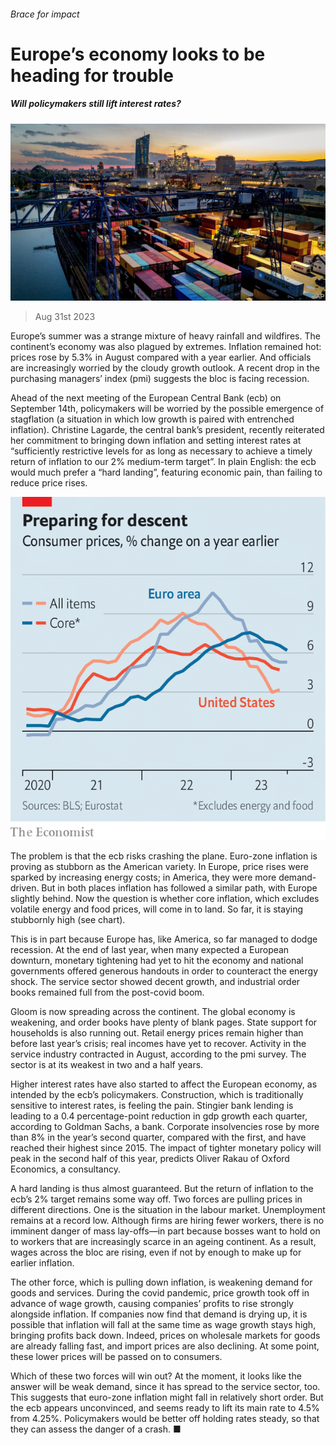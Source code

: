 ###### Brace for impact

# Europe’s economy looks to be heading for trouble 

##### Will policymakers still lift interest rates? 

![image](images/20230902_FNP503.jpg) 

> Aug 31st 2023 

Europe’s summer was a strange mixture of heavy rainfall and wildfires. The continent’s economy was also plagued by extremes. Inflation remained hot: prices rose by 5.3% in August compared with a year earlier. And officials are increasingly worried by the cloudy growth outlook. A recent drop in the purchasing managers’ index (pmi) suggests the bloc is facing recession. 

Ahead of the next meeting of the European Central Bank (ecb) on September 14th, policymakers will be worried by the possible emergence of stagflation (a situation in which low growth is paired with entrenched inflation). Christine Lagarde, the central bank’s president, recently reiterated her commitment to bringing down inflation and setting interest rates at “sufficiently restrictive levels for as long as necessary to achieve a timely return of inflation to our 2% medium-term target”. In plain English: the ecb would much prefer a “hard landing”, featuring economic pain, than failing to reduce price rises. 

![image](images/20230902_FNC394.png) 


The problem is that the ecb risks crashing the plane. Euro-zone inflation is proving as stubborn as the American variety. In Europe, price rises were sparked by increasing energy costs; in America, they were more demand-driven. But in both places inflation has followed a similar path, with Europe slightly behind. Now the question is whether core inflation, which excludes volatile energy and food prices, will come in to land. So far, it is staying stubbornly high (see chart).

This is in part because Europe has, like America, so far managed to dodge recession. At the end of last year, when many expected a European downturn, monetary tightening had yet to hit the economy and national governments offered generous handouts in order to counteract the energy shock. The service sector showed decent growth, and industrial order books remained full from the post-covid boom.

Gloom is now spreading across the continent. The global economy is weakening, and order books have plenty of blank pages. State support for households is also running out. Retail energy prices remain higher than before last year’s crisis; real incomes have yet to recover. Activity in the service industry contracted in August, according to the pmi survey. The sector is at its weakest in two and a half years. 

Higher interest rates have also started to affect the European economy, as intended by the ecb’s policymakers. Construction, which is traditionally sensitive to interest rates, is feeling the pain. Stingier bank lending is leading to a 0.4 percentage-point reduction in gdp growth each quarter, according to Goldman Sachs, a bank. Corporate insolvencies rose by more than 8% in the year’s second quarter, compared with the first, and have reached their highest since 2015. The impact of tighter monetary policy will peak in the second half of this year, predicts Oliver Rakau of Oxford Economics, a consultancy. 

A hard landing is thus almost guaranteed. But the return of inflation to the ecb’s 2% target remains some way off. Two forces are pulling prices in different directions. One is the situation in the labour market. Unemployment remains at a record low. Although firms are hiring fewer workers, there is no imminent danger of mass lay-offs—in part because bosses want to hold on to workers that are increasingly scarce in an ageing continent. As a result, wages across the bloc are rising, even if not by enough to make up for earlier inflation. 

The other force, which is pulling down inflation, is weakening demand for goods and services. During the covid pandemic, price growth took off in advance of wage growth, causing companies’ profits to rise strongly alongside inflation. If companies now find that demand is drying up, it is possible that inflation will fall at the same time as wage growth stays high, bringing profits back down. Indeed, prices on wholesale markets for goods are already falling fast, and import prices are also declining. At some point, these lower prices will be passed on to consumers.

Which of these two forces will win out? At the moment, it looks like the answer will be weak demand, since it has spread to the service sector, too. This suggests that euro-zone inflation might fall in relatively short order. But the ecb appears unconvinced, and seems ready to lift its main rate to 4.5% from 4.25%. Policymakers would be better off holding rates steady, so that they can assess the danger of a crash. ■


